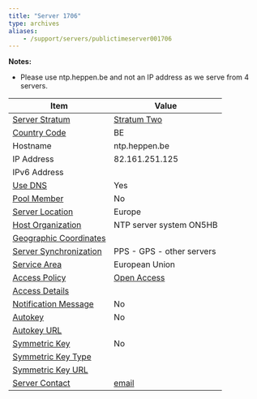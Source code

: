 ```yaml
---
title: "Server 1706"
type: archives
aliases:
    - /support/servers/publictimeserver001706
---
```


**Notes:**

*  Please use ntp.heppen.be and not an IP address as we serve from 4 servers. 

| Item | Value |
| ----- | ----- |
| [Server Stratum](/support/servers/serverstratum) | [Stratum Two](/support/servers/stratumtwotimeservers) |
| [Country Code](/support/servers/countrycode) | BE |
| Hostname |  ntp.heppen.be |
| IP Address |  82.161.251.125 |
| IPv6 Address | |
| [Use DNS](/support/servers/usedns) | Yes |
| [Pool Member](/support/servers/poolmember) | No |
| [Server Location](/support/servers/serverlocation) |  Europe |
| [Host Organization](/support/servers/hostorganization) |   NTP server system ON5HB  |
| [ Geographic Coordinates](/support/servers/geographiccoordinates) | |
| [Server Synchronization](/support/servers/serversynchronization) |  PPS - GPS - other servers  |
| [Service Area](/support/servers/servicearea) |  European Union |
| [Access Policy](/support/servers/accesspolicy) | [Open Access](/support/servers/openaccess) |
| [Access Details](/support/servers/accessdetails) |  |
| [Notification Message](/support/servers/notificationmessage) | No |
| [Autokey](/support/servers/autokey) | No |
| [Autokey URL](/support/servers/autokeyurl) | |
| [Symmetric Key](/support/servers/symmetrickey) | No |
| [Symmetric Key Type](/support/servers/symmetrickeytype) | |
| [Symmetric Key URL](/support/servers/symmetrickeyurl) | |
| [Server Contact](/support/servers/servercontact) | [email](mailto:bas@heppen.be) |